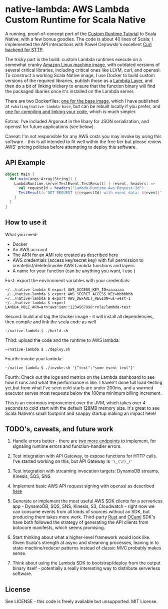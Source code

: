 # native-lambda: AWS Lambda Custom Runtime for Scala Native

A running, proof-of-concept port of the [Custom Runtime Tutorial](https://docs.aws.amazon.com/lambda/latest/dg/runtimes-walkthrough.html) to Scala Native, with a few bonus goodies.  The code is about 40 lines of Scala; I implemented the API interactions with Paweł Cejrowski's excellent [Curl backend for STTP](https://github.com/softwaremill/sttp/tree/master/core/native/src/main/scala/com/softwaremill/sttp).  

The tricky part is the build: custom Lambda runtimes execute on a somewhat cranky [Amazon Linux machine image](https://docs.aws.amazon.com/lambda/latest/dg/current-supported-versions.html), with outdated versions of several critical libraries, including critical ones like LLVM, curl, and openssl.
To construct a working Scala Native image, I use Docker to build custom versions of the required libraries, publish those as a [Lambda Layer](https://docs.aws.amazon.com/lambda/latest/dg/configuration-layers.html), and then do a bit of linking trickery to ensure that the function binary will find the packaged libaries once it's installed on the Lambda server.  

There are two Dockerfiles: [one for the base image](native-lambda-base/Dockerfile), which I have published at `rwhaling/native-lambda-base`, but can be rebuilt locally if you prefer, and [one for compiling and linking your code](Dockerfile), which is much simpler. 

Extras: I've included Argonaut in the libary for JSON serialization, and  openssl for future applications (see below).

Caveat: I'm not responsible for any AWS costs you may invoke by using this software - this is all intended to fit well within the free tier but please review AWS' pricing policies before attempting to deploy this software.

## API Example

```scala
object Main {
  def main(args:Array[String]) {
    LambdaRuntime.serve[TestEvent,TestResult] { (event, headers) =>
      val requestId = headers("Lambda-Runtime-Aws-Request-Id")
      TestResult(s"GOT REQUEST ${requestId} with event data: ${event}")
    }
  }
}
```

## How to use it

What you need:

- Docker
- An AWS account
- The ARN for an AMI role created as described [here](https://docs.aws.amazon.com/lambda/latest/dg/runtimes-walkthrough.html#runtimes-walkthrough-prereqs)
- AWS credentials (access key/secret key) with full permission to create/list/delete/invoke AWS Lambda functions and layers 
- A name for your function (can be anything you want, I use )

First: export the environment variables with your credentials:

```
~/../native-lambda $ export AWS_ACCESS_KEY_ID=aaaaaaa
~/../native-lambda $ export AWS_SECRET_ACCESS_KEY=bbbbbbb
~/../native-lambda $ export AWS_DEFAULT_REGION=us-west-1 
~/../native-lambda $ export LAMBDA_ROLE_ARN=arn:aws:iam::1234567890:role/lambda-test
```

Second: build and tag the Docker image - it will install all dependencies, then compile and link the scala code as well

```
~/native-lambda $ ./build.sh
```

Third: upload the code and the runtime to AWS lambda: 

```
~/native-lambda $ ./deploy.sh
```

Fourth: invoke your lambda:

```
~/native-lambda $ ./invoke.sh '{"text":"some event text"}'
```

Fourth: Check out the logs and metrics on the Lambda dashboard to see how it runs and what the performance is like.  I haven't done full load-testing yet,but from what I've seen cold starts are under 200ms, and a warmed executor serves most requests below the 100ms minimum billing increment. 

This is an enormous improvement over the JVM, which takes over 4 seconds to cold start with the default 128MB memory size.  It's great to see Scala Native's small footprint and snappy startup making an impact here!

## TODO's, caveats, and future work

1. Handle errors better - there are [two more endpoints](https://docs.aws.amazon.com/lambda/latest/dg/runtimes-api.html#runtimes-api-invokeerror) to implement, for signaling runtime errors and function-handler errors.

2. Test integration with API Gateway, to expose functions for HTTP calls.  I've started working on this, but API Gateway is `¯\_(ツ)_/¯`

3. Test integration with streaming invocation targets: DynamoDB streams, Kinesis, SQS, SNS

4. Implement basic AWS API request signing with openssl as described [here](http://czak.pl/2015/09/15/s3-rest-api-with-curl.html)

5. Generate or implement the most useful AWS SDK clients for a serverless app - DynamoDB, SQS, SNS, Kinesis, S3, Cloudwatch - right now we can consume events from all kinds of sources without an SDK, but producing them takes more work.  Third-party [Rust](https://github.com/rusoto/rusoto) and [OCaml](https://github.com/inhabitedtype/ocaml-aws) SDK's have both followed the strategy of generating the API clients from botocore manifests, which seems promising.

6. Start thinking about what a higher-level framework would look like. Given Scala's strength at async and streaming processes, leaning in to state-machine/reducer patterns instead of classic MVC probably makes sense.

7.  Think about using the Lambda SDK to bootstrap/deploy from the output binary itself - potentially a really interesting way to distribute serverless software.

## License

See LICENSE - this code is freely available but unsupported.   MIT License.